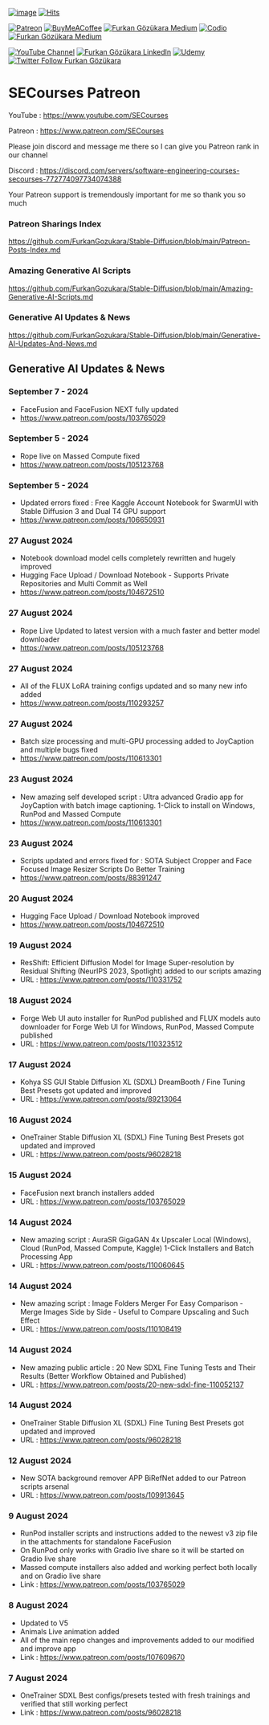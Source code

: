 [![image](https://img.shields.io/discord/772774097734074388?label=Discord&logo=discord)](https://discord.com/servers/software-engineering-courses-secourses-772774097734074388) [![Hits](https://hits.seeyoufarm.com/api/count/incr/badge.svg?url=https%3A%2F%2Fgithub.com%2FFurkanGozukara%2FStable-Diffusion%2Fblob%2Fmain%2FGenerative-AI-Updates-And-News.md&count_bg=%2379C83D&title_bg=%239E0F0F&icon=apachespark.svg&icon_color=%23E7E7E7&title=views&edge_flat=false)](https://hits.seeyoufarm.com) 

[![Patreon](https://img.shields.io/badge/Patreon-Support%20Me-F2EB0E?style=for-the-badge&logo=patreon)](https://www.patreon.com/SECourses) [![BuyMeACoffee](https://img.shields.io/badge/Buy%20Me%20a%20Coffee-ffdd00?style=for-the-badge&logo=buy-me-a-coffee&logoColor=black)](https://www.buymeacoffee.com/DrFurkan) [![Furkan Gözükara Medium](https://img.shields.io/badge/Medium-Follow%20Me-800080?style=for-the-badge&logo=medium&logoColor=white)](https://medium.com/@furkangozukara) [![Codio](https://img.shields.io/static/v1?style=for-the-badge&message=Articles&color=4574E0&logo=Codio&logoColor=FFFFFF&label=CivitAI)](https://civitai.com/user/SECourses/articles) [![Furkan Gözükara Medium](https://img.shields.io/badge/DeviantArt-Follow%20Me-990000?style=for-the-badge&logo=deviantart&logoColor=white)](https://www.deviantart.com/monstermmorpg)

[![YouTube Channel](https://img.shields.io/badge/YouTube-SECourses-C50C0C?style=for-the-badge&logo=youtube)](https://www.youtube.com/SECourses)  [![Furkan Gözükara LinkedIn](https://img.shields.io/badge/LinkedIn-Follow%20Me-0077B5?style=for-the-badge&logo=linkedin&logoColor=white)](https://www.linkedin.com/in/furkangozukara/)   [![Udemy](https://img.shields.io/static/v1?style=for-the-badge&message=Stable%20Diffusion%20Course&color=A435F0&logo=Udemy&logoColor=FFFFFF&label=Udemy)](https://www.udemy.com/course/stable-diffusion-dreambooth-lora-zero-to-hero/?referralCode=E327407C9BDF0CEA8156) [![Twitter Follow Furkan Gözükara](https://img.shields.io/badge/Twitter-Follow%20Me-1DA1F2?style=for-the-badge&logo=twitter&logoColor=white)](https://twitter.com/GozukaraFurkan)

# SECourses Patreon

YouTube : https://www.youtube.com/SECourses

Patreon : https://www.patreon.com/SECourses

Please join discord and message me there so I can give you Patreon rank in our channel

Discord : https://discord.com/servers/software-engineering-courses-secourses-772774097734074388

Your Patreon support is tremendously important for me so thank you so much

### Patreon Sharings Index

https://github.com/FurkanGozukara/Stable-Diffusion/blob/main/Patreon-Posts-Index.md

### Amazing Generative AI Scripts

https://github.com/FurkanGozukara/Stable-Diffusion/blob/main/Amazing-Generative-AI-Scripts.md

### Generative AI Updates & News

https://github.com/FurkanGozukara/Stable-Diffusion/blob/main/Generative-AI-Updates-And-News.md

## Generative AI Updates & News

### September 7 - 2024

* FaceFusion and FaceFusion NEXT fully updated
* https://www.patreon.com/posts/103765029

### September 5 - 2024

* Rope live on Massed Compute fixed
* https://www.patreon.com/posts/105123768

### September 5 - 2024

* Updated errors fixed : Free Kaggle Account Notebook for SwarmUI with Stable Diffusion 3 and Dual T4 GPU support
* https://www.patreon.com/posts/106650931

### 27 August 2024

* Notebook download model cells completely rewritten and hugely improved
* Hugging Face Upload / Download Notebook - Supports Private Repositories and Multi Commit as Well
* https://www.patreon.com/posts/104672510

### 27 August 2024

* Rope Live Updated to latest version with a much faster and better model downloader
* https://www.patreon.com/posts/105123768

### 27 August 2024

* All of the FLUX LoRA training configs updated and so many new info added
* https://www.patreon.com/posts/110293257

### 27 August 2024

* Batch size processing and multi-GPU processing added to JoyCaption and multiple bugs fixed
* https://www.patreon.com/posts/110613301  

### 23 August 2024

* New amazing self developed script : Ultra advanced Gradio app for JoyCaption with batch image captioning. 1-Click to install on Windows, RunPod and Massed Compute
* https://www.patreon.com/posts/110613301

### 23 August 2024

* Scripts updated and errors fixed for : SOTA Subject Cropper and Face Focused Image Resizer Scripts Do Better Training
* https://www.patreon.com/posts/88391247

### 20 August 2024

* Hugging Face Upload / Download Notebook improved
* https://www.patreon.com/posts/104672510

### 19 August 2024

* ResShift: Efficient Diffusion Model for Image Super-resolution by Residual Shifting (NeurIPS 2023, Spotlight) added to our scripts amazing
* URL : https://www.patreon.com/posts/110331752

### 18 August 2024

* Forge Web UI auto installer for RunPod published and FLUX models auto downloader for Forge Web UI for Windows, RunPod, Massed Compute published
* URL : https://www.patreon.com/posts/110323512

### 17 August 2024

* Kohya SS GUI Stable Diffusion XL (SDXL) DreamBooth / Fine Tuning Best Presets got updated and improved
* URL : https://www.patreon.com/posts/89213064

### 16 August 2024

* OneTrainer Stable Diffusion XL (SDXL) Fine Tuning Best Presets got updated and improved
* URL : https://www.patreon.com/posts/96028218

### 15 August 2024

* FaceFusion next branch installers added
* URL : https://www.patreon.com/posts/103765029

### 14 August 2024

* New amazing script : AuraSR GigaGAN 4x Upscaler Local (Windows), Cloud (RunPod, Massed Compute, Kaggle) 1-Click Installers and Batch Processing App
* URL : https://www.patreon.com/posts/110060645

### 14 August 2024

* New amazing script : Image Folders Merger For Easy Comparison - Merge Images Side by Side - Useful to Compare Upscaling and Such Effect
* URL : https://www.patreon.com/posts/110108419

### 14 August 2024

* New amazing public article : 20 New SDXL Fine Tuning Tests and Their Results (Better Workflow Obtained and Published)
* URL : https://www.patreon.com/posts/20-new-sdxl-fine-110052137

### 14 August 2024

* OneTrainer Stable Diffusion XL (SDXL) Fine Tuning Best Presets got updated and improved
* URL : https://www.patreon.com/posts/96028218

### 12 August 2024

* New SOTA background remover APP BiRefNet added to our Patreon scripts arsenal
* URL : https://www.patreon.com/posts/109913645

### 9 August 2024

* RunPod installer scripts and instructions added to the newest v3 zip file in the attachments for standalone FaceFusion
* On RunPod only works with Gradio live share so it will be started on Gradio live share
* Massed compute installers also added and working perfect both locally and on Gradio live share
* Link : https://www.patreon.com/posts/103765029

### 8 August 2024

* Updated to V5
* Animals Live animation added
* All of the main repo changes and improvements added to our modified and improve app
* Link : https://www.patreon.com/posts/107609670

### 7 August 2024

* OneTrainer SDXL Best configs/presets tested with fresh trainings and verified that still working perfect
* Link : https://www.patreon.com/posts/96028218
